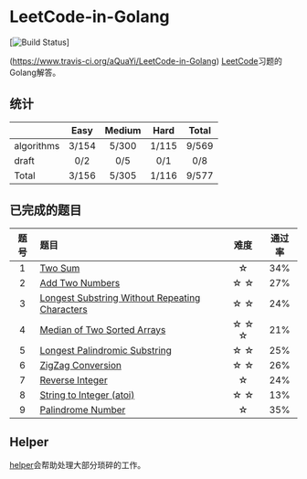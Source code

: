 # LeetCode-in-Golang
[![Build Status](https://www.travis-ci.org/aQuaYi/LeetCode-in-Golang.svg?branch=master)]

(https://www.travis-ci.org/aQuaYi/LeetCode-in-Golang)
[LeetCode](leetcode.com)习题的Golang解答。

## 统计
||Easy|Medium|Hard|Total|
|:--|:--:|:--:|:--:|:--:|
|algorithms|3/154|5/300|1/115|9/569|
|draft|0/2|0/5|0/1|0/8|
|Total|3/156|5/305|1/116|9/577|


## 已完成的题目
|题号|题目|难度|通过率|
|:-:| :-- | :-: | :-: |
|1|[Two Sum](./algorithms/0001.two-sum)| ☆ |34%|
|2|[Add Two Numbers](./algorithms/0002.add-two-numbers)| ☆  ☆ |27%|
|3|[Longest Substring Without Repeating Characters](./algorithms/0003.longest-substring-without-repeating-characters)| ☆  ☆ |24%|
|4|[Median of Two Sorted Arrays](./algorithms/0004.median-of-two-sorted-arrays)| ☆  ☆  ☆ |21%|
|5|[Longest Palindromic Substring](./algorithms/0005.longest-palindromic-substring)| ☆  ☆ |25%|
|6|[ZigZag Conversion](./algorithms/0006.zigzag-conversion)| ☆  ☆ |26%|
|7|[Reverse Integer](./algorithms/0007.reverse-integer)| ☆ |24%|
|8|[String to Integer (atoi)](./algorithms/0008.string-to-integer-atoi)| ☆  ☆ |13%|
|9|[Palindrome Number](./algorithms/0009.palindrome-number)| ☆ |35%|


## Helper
[helper](./helper)会帮助处理大部分琐碎的工作。
